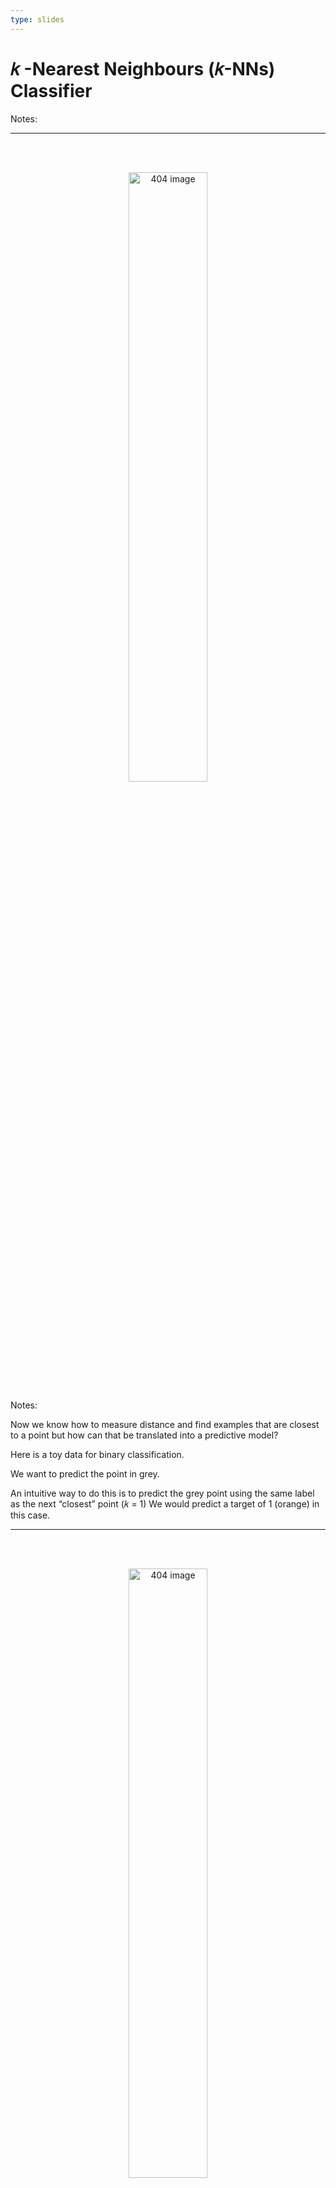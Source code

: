 ```yaml
---
type: slides
---
```


# 𝑘 -Nearest Neighbours (𝑘-NNs) Classifier

Notes: <br>

---

<br> <br>

<center>

<img src="/module4/scatter.png"  width = "50%" alt="404 image" />

</center>

Notes:

Now we know how to measure distance and find examples that are closest
to a point but how can that be translated into a predictive model?

Here is a toy data for binary classification.

We want to predict the point in grey.

An intuitive way to do this is to predict the grey point using the same
label as the next “closest” point (𝑘 = 1) We would predict a target of 1
(orange) in this case.

---

<br> <br>

<center>

<img src="/module4/scatter_k1.png"  width = "50%" alt="404 image" />

</center>

Notes:

We would predict a target of 1 (orange) in this case.

---

<br> <br>

<center>

<img src="/module4/scatter_k3.png"  width = "50%" alt="404 image" />

</center>

Notes:

We could also use the 3 closest points (𝑘 = 3) and let them **vote** on
the correct class.

We would predict a target of 0 (blue) in this case.

---

``` python
small_train_df = cities_df.sample(30, random_state=90)
X_train = small_train_df.drop(columns=["country"])
y_train = small_train_df["country"]
one_city = small_train_df.sample(1, random_state=44)
one_city
```

```out
     longitude  latitude country
144  -104.6173   50.4488  Canada
```

<center>

<img src="/module4/point.png"  width = "63%" alt="404 image" />

</center>

Notes:

Let’s return to a smaller version of our cities data now.

Here we have a single point we are calling `one_city`.

It’s the green triangle we see in the plot.

---

<center>

<img src="/module4/point.png"  width = "60%" alt="404 image" />

</center>

``` python
from sklearn.neighbors import KNeighborsClassifier

neigh = KNeighborsClassifier(n_neighbors=1)
neigh.fit(X_train, y_train.to_numpy());
neigh.predict(one_city.drop(columns=["country"]))
```

```out
array(['Canada'], dtype=object)
```

Notes:

If we predict the closest point where 𝑘 = 1, we would predict a target
of **Canada** (red) in this case.

---

<center>

<img src="/module4/point.png"  width = "60%" alt="404 image" />

</center>

``` python
neigh = KNeighborsClassifier(n_neighbors=3)
neigh.fit(X_train, y_train.to_numpy());
neigh.predict(one_city.drop(columns=["country"]))
```

```out
array(['Canada'], dtype=object)
```

Notes:

What about with the nearest 3 cities(𝑘 = 3)?

This is still predicting Canada since the majority of the 3 nearest
points to the green triangle are “Canadian”.

---

<center>

<img src="/module4/point.png"  width = "60%" alt="404 image" />

</center>

``` python
neigh = KNeighborsClassifier(n_neighbors=9)
neigh.fit(X_train, y_train.to_numpy());
neigh.predict(one_city.drop(columns=["country"]))
```

```out
array(['USA'], dtype=object)
```

Notes:

What about with the nearest 9 cities(𝑘 = 9)?

This is now predicting USA since the majority of the 9 nearest points
are “USA” cities.

---

``` python
model = KNeighborsClassifier(n_neighbors=1)
model.fit(X_train, y_train.to_numpy());
```

``` python
model.score(X_train,y_train)
```

```out
1.0
```

``` python
model.score(X_test,y_test)
```

```out
0.7142857142857143
```

Note:

We can see how our model will predict both our training data and our
test set using the same `fit` and `score` that we saw with dummy
classifiers and decision trees.

Extra: The
<a href="https://pandas.pydata.org/pandas-docs/stable/reference/api/pandas.DataFrame.to_numpy.html" target="_blank">`.to_numpy()`
</a> tool can help get pandas dataframes into a 2 dimensional array
which is what `.score()` and `.fit()` need as inputs.

---

# Let’s apply what we learned\!

Notes: <br>
